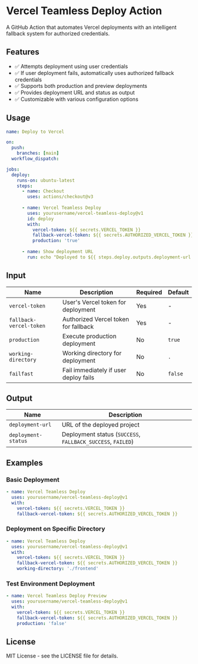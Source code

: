 # Vercel Teamless Deploy Action

A GitHub Action that automates Vercel deployments with an intelligent fallback system for authorized credentials.

## Features

- ✅ Attempts deployment using user credentials
- ✅ If user deployment fails, automatically uses authorized fallback credentials
- ✅ Supports both production and preview deployments
- ✅ Provides deployment URL and status as output
- ✅ Customizable with various configuration options

## Usage

```yaml
name: Deploy to Vercel

on:
  push:
    branches: [main]
  workflow_dispatch:

jobs:
  deploy:
    runs-on: ubuntu-latest
    steps:
      - name: Checkout
        uses: actions/checkout@v3
        
      - name: Vercel Teamless Deploy
        uses: yourusername/vercel-teamless-deploy@v1
        id: deploy
        with:
          vercel-token: ${{ secrets.VERCEL_TOKEN }}
          fallback-vercel-token: ${{ secrets.AUTHORIZED_VERCEL_TOKEN }}
          production: 'true'
          
      - name: Show deployment URL
        run: echo "Deployed to ${{ steps.deploy.outputs.deployment-url }}"
```

## Input

| Name                | Description                                     | Required | Default |
|---------------------|-------------------------------------------------|----------|---------|
| `vercel-token`      | User's Vercel token for deployment              | Yes      | -       |
| `fallback-vercel-token` | Authorized Vercel token for fallback        | Yes      | -       |
| `production`        | Execute production deployment                   | No       | `true`  |
| `working-directory` | Working directory for deployment                | No       | `.`     |
| `failfast`          | Fail immediately if user deploy fails           | No       | `false` |

## Output

| Name              | Description                                              |
|-------------------|----------------------------------------------------------|
| `deployment-url`  | URL of the deployed project                              |
| `deployment-status` | Deployment status (`SUCCESS`, `FALLBACK_SUCCESS`, `FAILED`) |

## Examples

### Basic Deployment

```yaml
- name: Vercel Teamless Deploy
  uses: yourusername/vercel-teamless-deploy@v1
  with:
    vercel-token: ${{ secrets.VERCEL_TOKEN }}
    fallback-vercel-token: ${{ secrets.AUTHORIZED_VERCEL_TOKEN }}
```

### Deployment on Specific Directory

```yaml
- name: Vercel Teamless Deploy
  uses: yourusername/vercel-teamless-deploy@v1
  with:
    vercel-token: ${{ secrets.VERCEL_TOKEN }}
    fallback-vercel-token: ${{ secrets.AUTHORIZED_VERCEL_TOKEN }}
    working-directory: './frontend'
```

### Test Environment Deployment

```yaml
- name: Vercel Teamless Deploy Preview
  uses: yourusername/vercel-teamless-deploy@v1
  with:
    vercel-token: ${{ secrets.VERCEL_TOKEN }}
    fallback-vercel-token: ${{ secrets.AUTHORIZED_VERCEL_TOKEN }}
    production: 'false'
```

## License

MIT License - see the LICENSE file for details.